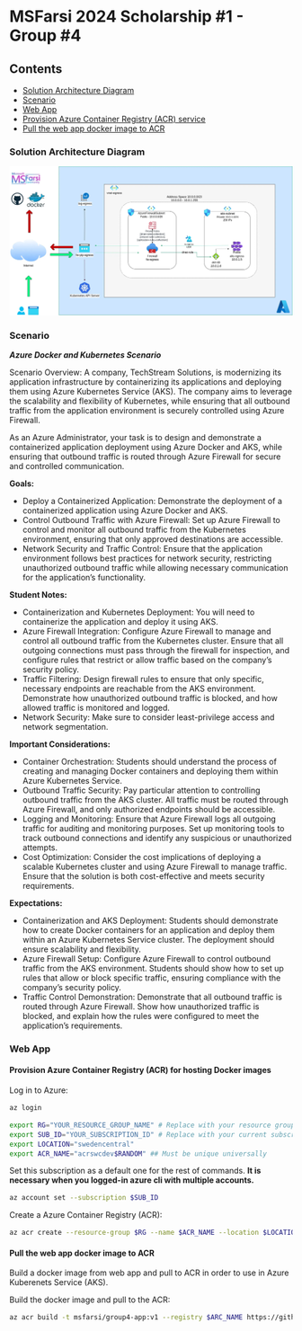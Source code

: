 # MSFarsi 2024 Scholarship #1 - Group #4

## Contents

- [Solution Architecture Diagram](#solution-architecture-diagram)
- [Scenario](#scenario)
- [Web App](#web-app)
- [Provision Azure Container Registry (ACR) service](#provision-azure-container-registry-acr-for-hosting-docker-images)
- [Pull the web app docker image to ACR](#pull-the-web-app-docker-image-to-acr)

### Solution Architecture Diagram

!["diagram"](./assets/solution-arch.webp)

### Scenario

_**Azure Docker and Kubernetes Scenario**_

Scenario Overview: A company, TechStream Solutions, is modernizing its application infrastructure by containerizing its applications and deploying them using Azure Kubernetes Service (AKS). The company aims to leverage the scalability and flexibility of Kubernetes, while ensuring that all outbound traffic from the application environment is securely controlled using Azure Firewall.

As an Azure Administrator, your task is to design and demonstrate a containerized application deployment using Azure Docker and AKS, while ensuring that outbound traffic is routed through Azure Firewall for secure and controlled communication.

**Goals:**

- Deploy a Containerized Application: Demonstrate the deployment of a containerized application using Azure Docker and AKS.
- Control Outbound Traffic with Azure Firewall: Set up Azure Firewall to control and monitor all outbound traffic from the Kubernetes environment, ensuring that only approved destinations are accessible.
- Network Security and Traffic Control: Ensure that the application environment follows best practices for network security, restricting unauthorized outbound traffic while allowing necessary communication for the application’s functionality.

**Student Notes:**

- Containerization and Kubernetes Deployment: You will need to containerize the application and deploy it using AKS.
- Azure Firewall Integration: Configure Azure Firewall to manage and control all outbound traffic from the Kubernetes cluster. Ensure that all outgoing connections must pass through the firewall for inspection, and configure rules that restrict or allow traffic based on the company’s security policy.
- Traffic Filtering: Design firewall rules to ensure that only specific, necessary endpoints are reachable from the AKS environment. Demonstrate how unauthorized outbound traffic is blocked, and how allowed traffic is monitored and logged.
- Network Security: Make sure to consider least-privilege access and network segmentation.

**Important Considerations:**

- Container Orchestration: Students should understand the process of creating and managing Docker containers and deploying them within Azure Kubernetes Service.
- Outbound Traffic Security: Pay particular attention to controlling outbound traffic from the AKS cluster. All traffic must be routed through Azure Firewall, and only authorized endpoints should be accessible.
- Logging and Monitoring: Ensure that Azure Firewall logs all outgoing traffic for auditing and monitoring purposes. Set up monitoring tools to track outbound connections and identify any suspicious or unauthorized attempts.
- Cost Optimization: Consider the cost implications of deploying a scalable Kubernetes cluster and using Azure Firewall to manage traffic. Ensure that the solution is both cost-effective and meets security requirements.

**Expectations:**

- Containerization and AKS Deployment: Students should demonstrate how to create Docker containers for an application and deploy them within an Azure Kubernetes Service cluster. The deployment should ensure scalability and flexibility.
- Azure Firewall Setup: Configure Azure Firewall to control outbound traffic from the AKS environment. Students should show how to set up rules that allow or block specific traffic, ensuring compliance with the company’s security policy.
- Traffic Control Demonstration: Demonstrate that all outbound traffic is routed through Azure Firewall. Show how unauthorized traffic is blocked, and explain how the rules were configured to meet the application’s requirements.

### Web App

#### Provision Azure Container Registry (ACR) for hosting Docker images

Log in to Azure:

```bash
az login
```

```bash
export RG="YOUR_RESOURCE_GROUP_NAME" # Replace with your resource group name
export SUB_ID="YOUR_SUBSCRIPTION_ID" # Replace with your current subscription id
export LOCATION="swedencentral"
export ACR_NAME="acrswcdev$RANDOM" ## Must be unique universally
```

Set this subscription as a default one for the rest of commands.
**It is necessary when you logged-in azure cli with multiple accounts.**

```bash
az account set --subscription $SUB_ID
```

Create a Azure Container Registry (ACR):

```bash
az acr create --resource-group $RG --name $ACR_NAME --location $LOCATION --sku Basic
```

#### Pull the web app docker image to ACR

Build a docker image from web app and pull to ACR in order to use in Azure Kuberenets Service (AKS).

Build the docker image and pull to the ACR:

```bash
az acr build -t msfarsi/group4-app:v1 --registry $ARC_NAME https://github.com/navid-ahrary/group4-msfarsi.git\#:web-app/
```
